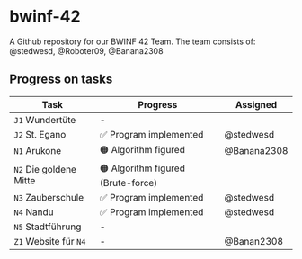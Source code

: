 # bwinf-42

A Github repository for our BWINF 42 Team.
The team consists of: @stedwesd, @Roboter09, @Banana2308

## Progress on tasks

| Task | Progress | Assigned
|-|-|-
| `J1` Wundertüte        | - |
| `J2` St. Egano         | ✅ Program implemented | @stedwesd
| `N1` Arukone           | 🟠 Algorithm figured | @Banana2308
| `N2` Die goldene Mitte | 🟠 Algorithm figured (Brute-force) |
| `N3` Zauberschule      | ✅ Program implemented | @stedwesd
| `N4` Nandu             | ✅ Program implemented| @stedwesd
| `N5` Stadtführung      | - | 
| `Z1` Website für `N4`  | - | @Banan2308
